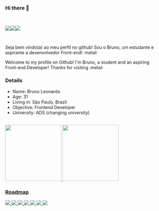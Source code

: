 ### Hi there 👋

<br>

<a href="https://www.linkedin.com/in/brunotebex/"><img src="https://img.shields.io/badge/LinkedIn-0077B5?style=for-the-badge&logo=linkedin&logoColor=white"/></a><a href="mailto:bruno@mktouch.com.br"><img src="https://img.shields.io/badge/Gmail-D14836?style=for-the-badge&logo=gmail&logoColor=white"/></a><a href="https://www.instagram.com/bruno.tbx/"><img src="https://img.shields.io/badge/Instagram-E4405F?style=for-the-badge&logo=instagram&logoColor=white"/></a>

<br>

<p>Seja bem vindo(a) ao meu perfil no github! Sou o Bruno, um estudante e aspirante a desenvolvedor Front-end! :metal:</p>
<p>Welcome to my profile on Github! I'm Bruno, a student and an aspiring Front-end Developer! Thanks for visiting :metal:</p>


### Details


<ul>
  <li>Name: Bruno Leonardo</li>
  <li>Age: 31</li>
  <li>Living in: São Paulo, Brazil</li>
  <li>Objective: Frontend Developer</li>
  <li>University: ADS (changing university)</l>
</ul>

<br>

 <div>
  <a href="https://github.com/Brunotbx/Brunotbx">
  <img height="180em" src="https://github-readme-stats.vercel.app/api?username=Brunotbx&show_icons=true&theme=dracula&include_all_commits=true&count_private=true"/>
  <img height="180em" src="https://github-readme-stats.vercel.app/api/top-langs/?username=Brunotbx&layout=compact&langs_count=7&theme=dracula"/>
</div>


### Roadmap

<img src="https://img.shields.io/badge/HTML5-E34F26?style=for-the-badge&logo=html5&logoColor=white"/> <img src="https://img.shields.io/badge/CSS3-1572B6?style=for-the-badge&logo=css3&logoColor=white"/> <img src="https://img.shields.io/badge/JavaScript-323330?style=for-the-badge&logo=javascript&logoColor=F7DF1E"/> <img src="https://img.shields.io/badge/Git-F05032?style=for-the-badge&logo=git&logoColor=white"/> <img src="https://img.shields.io/badge/Bootstrap-563D7C?style=for-the-badge&logo=bootstrap&logoColor=white"/> <img src="https://img.shields.io/badge/Vue.js-35495E?style=for-the-badge&logo=vuedotjs&logoColor=4FC08D"/> <img src="https://img.shields.io/badge/React-20232A?style=for-the-badge&logo=react&logoColor=61DAFB"/>

